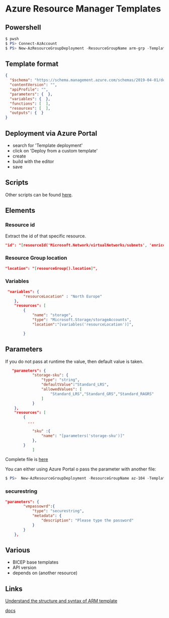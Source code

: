 # Azure Resource Manager Templates
## Powershell

```powershell
$ pwsh
$ PS> Connect-AzAccount
$ PS> New-AzResourceGroupDeployment -ResourceGroupName arm-grp -TemplateFile scripts/arm/arm-variable.json
```
## Template format
```json
{
  "$schema": "https://schema.management.azure.com/schemas/2019-04-01/deploymentTemplate.json#",
  "contentVersion": "",
  "apiProfile": "",
  "parameters": {  },
  "variables": {  },
  "functions": [  ],
  "resources": [  ],
  "outputs": {  }
}

```

## Deployment via Azure Portal
- search for 'Template deployment'
- click on 'Deploy from a custom template'
- create
- build with the editor
- save


## Scripts
Other scripts can be found [here](scripts/arm).

## Elements
### Resource id
Extract the id of that specific resource.
```json
"id": "[resourceId('Microsoft.Network/virtualNetworks/subnets', 'enrico-vn', 'subnet1')]" 
```
### Resource Group location
```json
"location": "[resourceGroup().location]",
```
### Variables
```json
 "variables": {
        "resourceLocation" : "North Europe"
    },
    "resources": [
        {           
            "name": "storage",
            "type": "Microsoft.Storage/storageAccounts",
            "location":"[variables('resourceLocation')]",

        }
```
## Parameters
If you do not pass at runtime the value, then default value is taken.
```json
   "parameters": {
            "storage-sku": {
                "type": "string",
                "defaultValue":"Standard_LRS",
                "allowedValues": [
                    "Standard_LRS","Standard_GRS","Standard_RAGRS"
                ]
            }
    },
    "resources": [
        {           
          ...

            "sku" :{
                "name": "[parameters('storage-sku')]"
            },
        }
            ]
```
Complete file is [here](scripts/arm/arm-storage-with-parameters.json)

You can either using Azure Portal o pass the parameter with another file:
```powershell
$ PS>  New-AzResourceGroupDeployment -ResourceGroupName az-104 -TemplateFile ./scripts/arm/arm-storage-with-parameters.json -TemplateParameterFile ./scripts/arm/parameter.json
```
### securestring
```json
"parameters": {
        "vmpassowrd":{
            "type": "securestring",
            "metadata": {
                "description": "Please type the password"
            }
        }
    },
```



## Various
- BICEP base templates
- API version
- depends on (another resource)


## Links
[Understand the structure and syntax of ARM template](https://learn.microsoft.com/en-us/azure/azure-resource-manager/templates/syntax)

[docs](https://learn.microsoft.com/en-us/azure/azure-resource-manager/templates/overview)